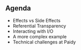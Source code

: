 ## Agenda

- Effects vs Side Effects
- Referential Transparency
- Interacting with I/O
- A more complex example
- Technical challenges at Paidy
